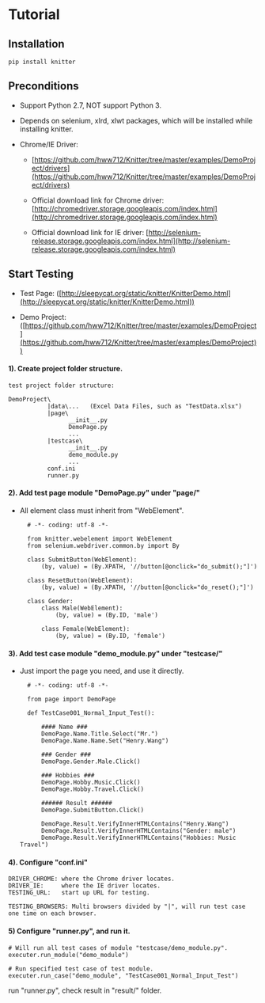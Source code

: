 Tutorial
=======================================================================

Installation
-----------------------------------------------------------------------

    pip install knitter


Preconditions
-----------------------------------------------------------------------

+ Support Python 2.7, NOT support Python 3.

+ Depends on selenium, xlrd, xlwt packages, which will be installed while installing knitter.

+ Chrome/IE Driver: 

    - [https://github.com/hww712/Knitter/tree/master/examples/DemoProject/drivers](https://github.com/hww712/Knitter/tree/master/examples/DemoProject/drivers)

    - Official download link for Chrome driver: [http://chromedriver.storage.googleapis.com/index.html](http://chromedriver.storage.googleapis.com/index.html)

    - Official download link for IE driver: [http://selenium-release.storage.googleapis.com/index.html](http://selenium-release.storage.googleapis.com/index.html)



Start Testing
-----------------------------------------------------------------------

+ Test Page: ([http://sleepycat.org/static/knitter/KnitterDemo.html](http://sleepycat.org/static/knitter/KnitterDemo.html))

+ Demo Project: ([https://github.com/hww712/Knitter/tree/master/examples/DemoProject](https://github.com/hww712/Knitter/tree/master/examples/DemoProject))


#### 1). Create project folder structure.

    test project folder structure:

    DemoProject\
               |data\...   (Excel Data Files, such as "TestData.xlsx")
               |page\
                     __init__.py
                     DemoPage.py
                     ...
               |testcase\
                     __init__.py
                     demo_module.py
                     ...
               conf.ini
               runner.py


#### 2). Add test page module "DemoPage.py" under "page/"

+ All element class must inherit from "WebElement".


        # -*- coding: utf-8 -*-
    
        from knitter.webelement import WebElement
        from selenium.webdriver.common.by import By
    
        class SubmitButton(WebElement):
            (by, value) = (By.XPATH, '//button[@onclick="do_submit();"]')
    
        class ResetButton(WebElement):
            (by, value) = (By.XPATH, '//button[@onclick="do_reset();"]')
    
        class Gender:
            class Male(WebElement):
                (by, value) = (By.ID, 'male')
    
            class Female(WebElement):
                (by, value) = (By.ID, 'female')



#### 3). Add test case module "demo_module.py" under "testcase/"

+ Just import the page you need, and use it directly.


        # -*- coding: utf-8 -*-
    
        from page import DemoPage
    
        def TestCase001_Normal_Input_Test():
    
            #### Name ###
            DemoPage.Name.Title.Select("Mr.")
            DemoPage.Name.Name.Set("Henry.Wang")
    
            ### Gender ###
            DemoPage.Gender.Male.Click()
    
            ### Hobbies ###
            DemoPage.Hobby.Music.Click()
            DemoPage.Hobby.Travel.Click()
    
            ###### Result ######
            DemoPage.SubmitButton.Click()
    
            DemoPage.Result.VerifyInnerHTMLContains("Henry.Wang")
            DemoPage.Result.VerifyInnerHTMLContains("Gender: male")
            DemoPage.Result.VerifyInnerHTMLContains("Hobbies: Music Travel")


#### 4). Configure "conf.ini"

    DRIVER_CHROME: where the Chrome driver locates.
    DRIVER_IE:     where the IE driver locates.
    TESTING_URL:   start up URL for testing.

    TESTING_BROWSERS: Multi browsers divided by "|", will run test case one time on each browser.


#### 5) Configure "runner.py", and run it.

    # Will run all test cases of module "testcase/demo_module.py".
    executer.run_module("demo_module") 
    
    # Run specified test case of test module.
    executer.run_case("demo_module", "TestCase001_Normal_Input_Test") 

run "runner.py", check result in "result/" folder.







